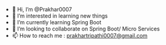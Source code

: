- 👋 Hi, I’m @Prakhar0007
- 👀 I’m interested in learning new things
- 🌱 I’m currently learning Spring Boot
- 💞️ I’m looking to collaborate on Spring Boot/ Micro Services
- 📫 How to reach me : prakhartripathi0007@gmail.com

<!---
Prakhar0007/Prakhar0007 is a ✨ special ✨ repository because its `README.md` (this file) appears on your GitHub profile.
You can click the Preview link to take a look at your changes.
--->
